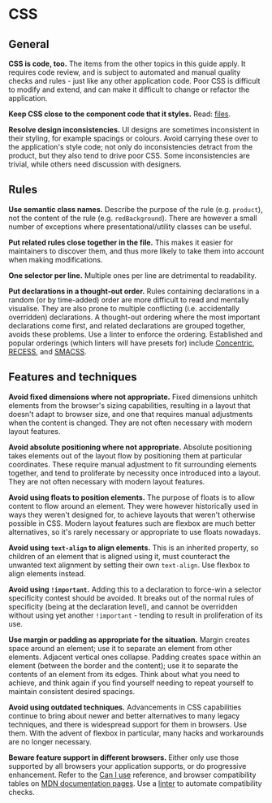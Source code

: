 # CSS


## General

**CSS is code, too.** The items from the other topics in this guide apply. It requires code review, and is subject to automated and manual quality checks and rules - just like any other application code. Poor CSS is difficult to modify and extend, and can make it difficult to change or refactor the application.

**Keep CSS close to the component code that it styles.** Read: [files](files.md).

**Resolve design inconsistencies.** UI designs are sometimes inconsistent in their styling, for example spacings or colours. Avoid carrying these over to the application's style code; not only do inconsistencies detract from the product, but they also tend to drive poor CSS. Some inconsistencies are trivial, while others need discussion with designers.


## Rules

**Use semantic class names.** Describe the purpose of the rule (e.g. `product`), not the content of the rule (e.g. `redBackground`). There are however a small number of exceptions where presentational/utility classes can be useful.

**Put related rules close together in the file.** This makes it easier for maintainers to discover them, and thus more likely to take them into account when making modifications.

**One selector per line.** Multiple ones per line are detrimental to readability.

**Put declarations in a thought-out order.** Rules containing declarations in a random (or by time-added) order are more difficult to read and mentally visualise. They are also prone to multiple conflicting (i.e. accidentally overridden) declarations. A thought-out ordering where the most important declarations come first, and related declarations are grouped together, avoids these problems. Use a linter to enforce the ordering. Established and popular orderings (which linters will have presets for) include [Concentric](http://rhodesmill.org/brandon/2011/concentric-css/), [RECESS](http://twitter.github.io/recess/), and [SMACSS](https://smacss.com/book/formatting#grouping).


## Features and techniques

**Avoid fixed dimensions where not appropriate.** Fixed dimensions unhitch elements from the browser's sizing capabilities, resulting in a layout that doesn't adapt to browser size, and one that requires manual adjustments when the content is changed. They are not often necessary with modern layout features.

**Avoid absolute positioning where not appropriate.** Absolute positioning takes elements out of the layout flow by positioning them at particular coordinates. These require manual adjustment to fit surrounding elements together, and tend to proliferate by necessity once introduced into a layout. They are not often necessary with modern layout features.

**Avoid using floats to position elements.** The purpose of floats is to allow content to flow around an element. They were however historically used in ways they weren't designed for, to achieve layouts that weren't otherwise possible in CSS. Modern layout features such are flexbox are much better alternatives, so it's rarely necessary or appropriate to use floats nowadays.

**Avoid using `text-align` to align elements.** This is an inherited property, so children of an element that is aligned using it, must counteract the unwanted text alignment by setting their own `text-align`. Use flexbox to align elements instead.

**Avoid using `!important`.** Adding this to a declaration to force-win a selector specificity contest should be avoided. It breaks out of the normal rules of specificity (being at the declaration level), and cannot be overridden without using yet another `!important` - tending to result in proliferation of its use.

**Use margin or padding as appropriate for the situation.** Margin creates space around an element; use it to separate an element from other elements. Adjacent vertical ones collapse. Padding creates space within an element (between the border and the content); use it to separate the contents of an element from its edges. Think about what you need to achieve, and think again if you find yourself needing to repeat yourself to maintain consistent desired spacings.

**Avoid using outdated techniques.** Advancements in CSS capabilities continue to bring about newer and better alternatives to many legacy techniques, and there is widespread support for them in browsers. Use them. With the advent of flexbox in particular, many hacks and workarounds are no longer necessary.

**Beware feature support in different browsers.** Either only use those supported by all browsers your application supports, or do progressive enhancement. Refer to the  [Can I use](https://caniuse.com/) reference, and browser compatibility tables on [MDN documentation pages](https://developer.mozilla.org/en-US/docs/Web/CSS/flex#Browser_compatibility). Use a [linter](https://github.com/anandthakker/doiuse) to automate compatibility checks.
